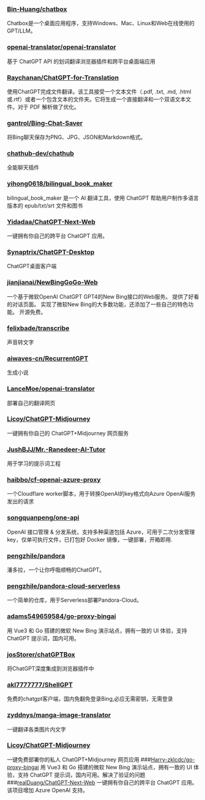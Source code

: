 ### [Bin-Huang/chatbox](https://github.com/Bin-Huang/chatbox)
Chatbox是一个桌面应用程序，支持Windows、Mac、Linux和Web在线使用的GPT/LLM。
### [openai-translator/openai-translator](https://github.com/openai-translator/openai-translator)
基于 ChatGPT API 的划词翻译浏览器插件和跨平台桌面端应用
### [Raychanan/ChatGPT-for-Translation](https://github.com/Raychanan/ChatGPT-for-Translation)
使用ChatGPT完成文件翻译。该工具接受一个文本文件（.pdf, .txt, .md, .html或.rtf）或者一个包含文本的文件夹。它将生成一个直接翻译和一个双语文本文件。对于 PDF 解析做了优化。
### [gantrol/Bing-Chat-Saver](https://github.com/gantrol/Bing-Chat-Saver)
将Bing聊天保存为PNG、JPG、JSON和Markdown格式。
### [chathub-dev/chathub](https://github.com/chathub-dev/chathub)
全能聊天插件
### [yihong0618/bilingual_book_maker](https://github.com/yihong0618/bilingual_book_maker)
bilingual_book_maker 是一个 AI 翻译工具，使用 ChatGPT 帮助用户制作多语言版本的 epub/txt/srt 文件和图书
### [Yidadaa/ChatGPT-Next-Web](https://github.com/Yidadaa/ChatGPT-Next-Web)
一键拥有你自己的跨平台 ChatGPT 应用。
### [Synaptrix/ChatGPT-Desktop](https://github.com/Synaptrix/ChatGPT-Desktop)
ChatGPT桌面客户端
### [jianjianai/NewBingGoGo-Web](https://github.com/jianjianai/NewBingGoGo-Web)
一个基于微软OpenAI ChatGPT GPT4的New Bing接口的Web服务。 提供了好看的对话页面。 实现了微软New Bing的大多数功能，还添加了一些自己的特色功能。 开源免费。
### [felixbade/transcribe](https://github.com/felixbade/transcribe)
声音转文字
### [aiwaves-cn/RecurrentGPT](https://github.com/aiwaves-cn/RecurrentGPT)
生成小说
### [LanceMoe/openai-translator](https://github.com/LanceMoe/openai-translator)
部署自己的翻译网页
### [Licoy/ChatGPT-Midjourney](https://github.com/Licoy/ChatGPT-Midjourney)
一键拥有你自己的 ChatGPT+Midjourney 网页服务
### [JushBJJ/Mr.-Ranedeer-AI-Tutor](https://github.com/JushBJJ/Mr.-Ranedeer-AI-Tutor)
用于学习的提示词工程
### [haibbo/cf-openai-azure-proxy](https://github.com/haibbo/cf-openai-azure-proxy)
一个Cloudflare worker脚本，用于转换OpenAI的key格式向Azure OpenAI服务发出的请求
### [songquanpeng/one-api](https://github.com/songquanpeng/one-api)
OpenAI 接口管理 & 分发系统，支持多种渠道包括 Azure，可用于二次分发管理 key，仅单可执行文件，已打包好 Docker 镜像，一键部署，开箱即用.
### [pengzhile/pandora](https://github.com/pengzhile/pandora)
潘多拉，一个让你呼吸顺畅的ChatGPT。
### [pengzhile/pandora-cloud-serverless](https://github.com/pengzhile/pandora-cloud-serverless)
一个简单的仓库，用于Serverless部署Pandora-Cloud。
### [adams549659584/go-proxy-bingai](https://github.com/adams549659584/go-proxy-bingai)
用 Vue3 和 Go 搭建的微软 New Bing 演示站点，拥有一致的 UI 体验，支持 ChatGPT 提示词，国内可用。
### [josStorer/chatGPTBox](https://github.com/josStorer/chatGPTBox)
将ChatGPT深度集成到浏览器插件中
### [akl7777777/ShellGPT](https://github.com/akl7777777/ShellGPT)
免费的chatgpt客户端，国内免翻免登录Bing,必应无需密钥，无需登录
### [zyddnys/manga-image-translator](https://github.com/zyddnys/manga-image-translator)
一键翻译各类图片内文字
### [Licoy/ChatGPT-Midjourney](https://github.com/Licoy/ChatGPT-Midjourney)
一键免费部署你的私人 ChatGPT+Midjourney 网页应用
###[Harry-zklcdc/go-proxy-bingai](https://github.com/Harry-zklcdc/go-proxy-bingai)
用 Vue3 和 Go 搭建的微软 New Bing 演示站点，拥有一致的 UI 体验，支持 ChatGPT 提示词，国内可用。解决了验证的问题
###[realDuang/ChatGPT-Next-Web](https://github.com/realDuang/ChatGPT-Next-Web)
一键拥有你自己的跨平台 ChatGPT 应用。该项目增加 Azure OpenAI 支持。
